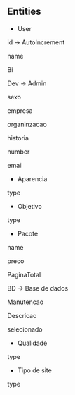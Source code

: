 ##  Entities

-   User

id -> AutoIncrement

name

Bi

Dev -> Admin

sexo

empresa

organinzacao

historia

number

email

-   Aparencia

type

-   Objetivo

type

-   Pacote

name

preco

PaginaTotal

BD -> Base de dados

Manutencao

Descricao

selecionado

-   Qualidade

type

-   Tipo de site

type